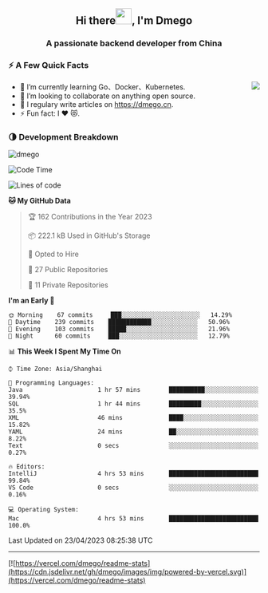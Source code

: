 <h2 align="center">Hi there<img src="https://cdn.jsdelivr.net/gh/dmego/images/img/Hi.gif" height="32" />, I'm Dmego </h2>
<h3 align="center">A passionate backend developer from China</h3>

### ⚡️ A Few Quick Facts

<img align="right" src="https://readme-stats-dmego.vercel.app/api?username=dmego&show_icons=true&icon_color=1573B3&hide_title=true&text_color=718096&bg_color=00000000&hide_border=true"/>

<ul>
    <li> 🌱 I’m currently learning Go、Docker、Kubernetes.</li>
    <li> 👯 I’m looking to collaborate on anything open source.</li>
    <li> 📝 I regulary write articles on <a href="https://dmego.cn">https://dmego.cn</a>.</li>
    <li> ⚡ Fun fact: I ❤️ 😻.</li>
</ul>

### 🌗 Development Breakdown

<img src="https://komarev.com/ghpvc/?username=dmego" alt="dmego" />

<!--START_SECTION:waka-->
![Code Time](http://img.shields.io/badge/Code%20Time-2%2C072%20hrs%2034%20mins-blue)

![Lines of code](https://img.shields.io/badge/From%20Hello%20World%20I%27ve%20Written-225%20Thousand%20lines%20of%20code-blue)

**🐱 My GitHub Data** 

> 🏆 162 Contributions in the Year 2023
 > 
> 📦 222.1 kB Used in GitHub's Storage 
 > 
> 💼 Opted to Hire
 > 
> 📜 27 Public Repositories 
 > 
> 🔑 11 Private Repositories  
 > 
**I'm an Early 🐤** 

```text
🌞 Morning    67 commits     ███░░░░░░░░░░░░░░░░░░░░░░   14.29% 
🌆 Daytime    239 commits    ████████████░░░░░░░░░░░░░   50.96% 
🌃 Evening    103 commits    █████░░░░░░░░░░░░░░░░░░░░   21.96% 
🌙 Night      60 commits     ███░░░░░░░░░░░░░░░░░░░░░░   12.79%

```


📊 **This Week I Spent My Time On** 

```text
⌚︎ Time Zone: Asia/Shanghai

💬 Programming Languages: 
Java                     1 hr 57 mins        ██████████░░░░░░░░░░░░░░░   39.94% 
SQL                      1 hr 44 mins        █████████░░░░░░░░░░░░░░░░   35.5% 
XML                      46 mins             ████░░░░░░░░░░░░░░░░░░░░░   15.82% 
YAML                     24 mins             ██░░░░░░░░░░░░░░░░░░░░░░░   8.22% 
Text                     0 secs              ░░░░░░░░░░░░░░░░░░░░░░░░░   0.27%

🔥 Editors: 
IntelliJ                 4 hrs 53 mins       █████████████████████████   99.84% 
VS Code                  0 secs              ░░░░░░░░░░░░░░░░░░░░░░░░░   0.16%

💻 Operating System: 
Mac                      4 hrs 53 mins       █████████████████████████   100.0%

```


 Last Updated on 23/04/2023 08:25:38 UTC
<!--END_SECTION:waka-->

---

[![https://vercel.com/dmego/readme-stats](https://cdn.jsdelivr.net/gh/dmego/images/img/powered-by-vercel.svg)](https://vercel.com/dmego/readme-stats)

